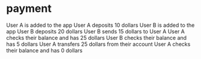 # payment
User A is added to the app
User A deposits 10 dollars
User B is added to the app
User B deposits 20 dollars
User B sends 15 dollars to User A
User A checks their balance and has 25 dollars
User B checks their balance and has 5 dollars
User A transfers 25 dollars from their account
User A checks their balance and has 0 dollars
